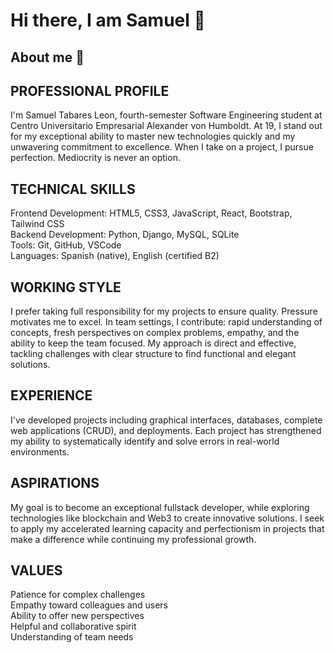 # Hi there, I am Samuel 👋

## About me 🚀

## PROFESSIONAL PROFILE

I'm Samuel Tabares Leon, fourth-semester Software Engineering student at Centro Universitario Empresarial Alexander von Humboldt. At 19, I stand out for my exceptional ability to master new technologies quickly and my unwavering commitment to excellence. When I take on a project, I pursue perfection. Mediocrity is never an option.

## TECHNICAL SKILLS

Frontend Development: HTML5, CSS3, JavaScript, React, Bootstrap, Tailwind CSS<br>
Backend Development: Python, Django, MySQL, SQLite<br>
Tools: Git, GitHub, VSCode<br>
Languages: Spanish (native), English (certified B2)<br>

## WORKING STYLE

I prefer taking full responsibility for my projects to ensure quality. Pressure motivates me to excel. In team settings, I contribute: rapid understanding of concepts, fresh perspectives on complex problems, empathy, and the ability to keep the team focused. My approach is direct and effective, tackling challenges with clear structure to find functional and elegant solutions.

## EXPERIENCE

I've developed projects including graphical interfaces, databases, complete web applications (CRUD), and deployments. Each project has strengthened my ability to systematically identify and solve errors in real-world environments.

## ASPIRATIONS

My goal is to become an exceptional fullstack developer, while exploring technologies like blockchain and Web3 to create innovative solutions. I seek to apply my accelerated learning capacity and perfectionism in projects that make a difference while continuing my professional growth.

## VALUES

Patience for complex challenges<br>
Empathy toward colleagues and users<br>
Ability to offer new perspectives<br>
Helpful and collaborative spirit<br>
Understanding of team needs<br>

